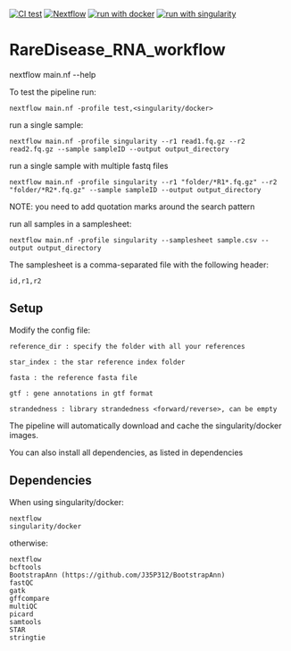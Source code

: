 [![CI test](https://github.com/genomic-medicine-sweden/RareDisease_RNA_workflow/actions/workflows/ci_test.yml/badge.svg?branch=main)](https://github.com/genomic-medicine-sweden/RareDisease_RNA_workflow/actions/workflows/ci_test.yml)
[![Nextflow](https://img.shields.io/badge/nextflow-%E2%89%A521.10.3-brightgreen.svg)](https://www.nextflow.io/)
[![run with docker](https://img.shields.io/badge/run%20with-docker-0db7ed?labelColor=000000&logo=docker)](https://www.docker.com/)
[![run with singularity](https://img.shields.io/badge/run%20with-singularity-1d355c.svg?labelColor=000000)](https://sylabs.io/docs/)

# RareDisease_RNA_workflow

nextflow main.nf --help

To test the pipeline run:

```Console
nextflow main.nf -profile test,<singularity/docker>
```

run a single sample:

```Console
nextflow main.nf -profile singularity --r1 read1.fq.gz --r2 read2.fq.gz --sample sampleID --output output_directory
```

run a single sample with multiple fastq files

```Console
nextflow main.nf -profile singularity --r1 "folder/*R1*.fq.gz" --r2 "folder/*R2*.fq.gz" --sample sampleID --output output_directory
```

NOTE: you need to add quotation marks around the search pattern

run all samples in a samplesheet:

```Console
nextflow main.nf -profile singularity --samplesheet sample.csv --output output_directory
```

The samplesheet is a comma-separated file with the following header:

```Console
id,r1,r2
```

## Setup
Modify the config file:

```
reference_dir : specify the folder with all your references

star_index : the star reference index folder

fasta : the reference fasta file

gtf : gene annotations in gtf format

strandedness : library strandedness <forward/reverse>, can be empty
```

The pipeline will automatically download and cache the singularity/docker images.

You can also install all dependencies, as listed in dependencies

## Dependencies
When using singularity/docker:

	nextflow
	singularity/docker

otherwise:

	nextflow
	bcftools
    BootstrapAnn (https://github.com/J35P312/BootstrapAnn)
	fastQC
	gatk
	gffcompare
	multiQC
	picard
	samtools
	STAR
	stringtie
